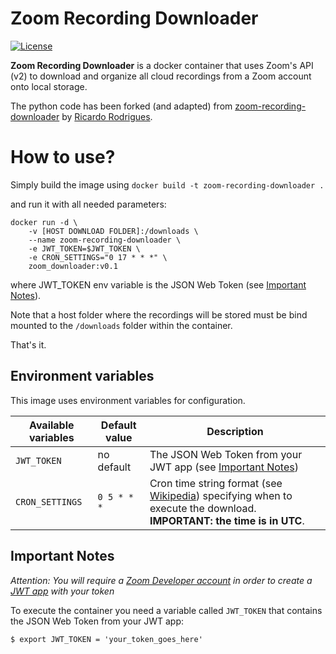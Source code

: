 # Zoom Recording Downloader

[![License](https://img.shields.io/badge/license-MIT-brown.svg)](https://raw.githubusercontent.com/ricardorodrigues-ca/zoom-recording-downloader/master/LICENSE)

**Zoom Recording Downloader** is a docker container that uses Zoom's API (v2) to download and organize all cloud recordings from a Zoom account onto local storage.

The python code has been forked (and adapted) from [zoom-recording-downloader](https://github.com/ricardorodrigues-ca/zoom-recording-downloader) by [Ricardo Rodrigues](https://github.com/ricardorodrigues-ca).

# How to use?

Simply build the image using `docker build -t zoom-recording-downloader .`

and run it with all needed parameters:

```console
docker run -d \
    -v [HOST DOWNLOAD FOLDER]:/downloads \
    --name zoom-recording-downloader \
    -e JWT_TOKEN=$JWT_TOKEN \
    -e CRON_SETTINGS="0 17 * * *" \
    zoom_downloader:v0.1
```

where JWT_TOKEN env variable is the JSON Web Token (see [Important Notes](#Important-Notes)).

Note that a host folder where the recordings will be stored must be bind mounted to the `/downloads` folder within the container.

That's it.


## Environment variables

This image uses environment variables for configuration.

|Available variables |Default value |Description                                         |
|--------------------|--------------|----------------------------------------------------|
|`JWT_TOKEN`         |no default    |The JSON Web Token from your JWT app (see [Important Notes](#Important-Notes))    |
|`CRON_SETTINGS`     |`0 5 * * *`   |Cron time string format (see [Wikipedia](https://en.wikipedia.org/wiki/Cron)) specifying when to execute the download. **IMPORTANT: the time is in UTC**. |


## Important Notes ##

_Attention: You will require a [Zoom Developer account](https://marketplace.zoom.us/) in order to create a [JWT app](https://marketplace.zoom.us/docs/guides/build/jwt-app) with your token_

To execute the container you need a variable called `JWT_TOKEN` that contains the JSON Web Token from your JWT app:

    $ export JWT_TOKEN = 'your_token_goes_here'

